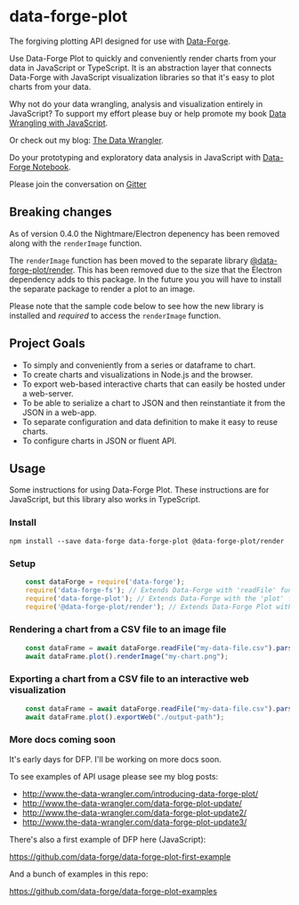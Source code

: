 # data-forge-plot

The forgiving plotting API designed for use with [Data-Forge](https://github.com/data-forge/data-forge-ts).

Use Data-Forge Plot to quickly and conveniently render charts from your data in JavaScript or TypeScript. It is an abstraction layer that connects Data-Forge with JavaScript visualization libraries so that it's easy to plot charts from your data.

Why not do your data wrangling, analysis and visualization entirely in JavaScript? To support my effort please buy or help promote my book 
[Data Wrangling with JavaScript](http://bit.ly/2t2cJu2).

Or check out my blog: [The Data Wrangler](http://www.the-data-wrangler.com/).

Do your prototyping and exploratory data analysis in JavaScript with [Data-Forge Notebook](http://www.data-forge-notebook.com/).

Please join the conversation on [Gitter](https://gitter.im/data-forge)

## Breaking changes

As of version 0.4.0 the Nightmare/Electron depenency has been removed along with the `renderImage` function. 

The `renderImage` function has been moved to the separate library [@data-forge-plot/render](todo). This has been removed due to the size that the Electron dependency adds to this package. In the future you you will have to install the separate package to render a plot to an image.

Please note that the sample code below to see how the new library is installed and *required* to access the `renderImage` function.


## Project Goals

- To simply and conveniently from a series or dataframe to chart.
- To create charts and visualizations in Node.js and the browser.
- To export web-based interactive charts that can easily be hosted under a web-server.
- To be able to serialize a chart to JSON and then reinstantiate it from the JSON in a web-app.
- To separate configuration and data definition to make it easy to reuse charts.
- To configure charts in JSON or fluent API.

## Usage

Some instructions for using Data-Forge Plot. These instructions are for JavaScript, but this library also works in TypeScript.

### Install

    npm install --save data-forge data-forge-plot @data-forge-plot/render

### Setup

```javascript
    const dataForge = require('data-forge');
    require('data-forge-fs'); // Extends Data-Forge with 'readFile' function.
    require('data-forge-plot'); // Extends Data-Forge with the 'plot' function.
    require('@data-forge-plot/render'); // Extends Data-Forge Plot with the 'renderImage' function.
```

### Rendering a chart from a CSV file to an image file

```javascript
    const dataFrame = await dataForge.readFile("my-data-file.csv").parseCSV();
    await dataFrame.plot().renderImage("my-chart.png");
```

### Exporting a chart from a CSV file to an interactive web visualization

```javascript
    const dataFrame = await dataForge.readFile("my-data-file.csv").parseCSV();
    await dataFrame.plot().exportWeb("./output-path");
```

### More docs coming soon

It's early days for DFP. I'll be working on more docs soon.

To see examples of API usage please see my blog posts:
- http://www.the-data-wrangler.com/introducing-data-forge-plot/
- http://www.the-data-wrangler.com/data-forge-plot-update/
- http://www.the-data-wrangler.com/data-forge-plot-update2/
- http://www.the-data-wrangler.com/data-forge-plot-update3/

There's also a first example of DFP here (JavaScript):

https://github.com/data-forge/data-forge-plot-first-example

And a bunch of examples in this repo:

https://github.com/data-forge/data-forge-plot-examples
